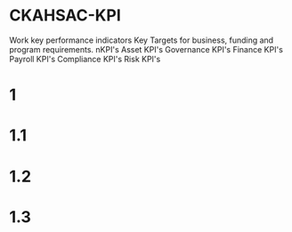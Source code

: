 # CKAHSAC-KPI
Work key performance indicators
Key Targets for business, funding and program requirements.
nKPI's
Asset KPI's
Governance KPI's
Finance KPI's
Payroll KPI's
Compliance KPI's
Risk KPI's

# 1
# 1.1
# 1.2
# 1.3
